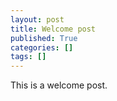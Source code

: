 ```yaml
---
layout: post
title: Welcome post
published: True
categories: []
tags: []
---
```


This is a welcome post.